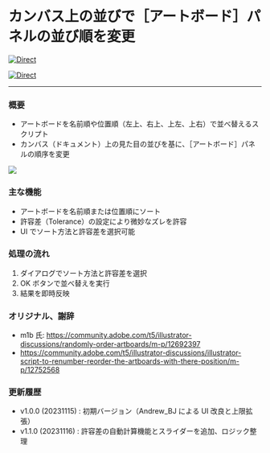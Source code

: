 # カンバス上の並びで［アートボード］パネルの並び順を変更

[![Direct](https://img.shields.io/badge/Direct%20Link-ReorderArtboardsByPosition.jsx-ffcc00.svg)](https://github.com/swwwitch/illustrator-scripts/blob/master/jsx/ReorderArtboardsByPosition.jsx)

[![Direct](https://img.shields.io/badge/Back%20to%20home-All%20scripts-cccccc.svg)](https://github.com/swwwitch/illustrator-scripts/blob/master/README.md)

---

### 概要

- アートボードを名前順や位置順（左上、右上、上左、上右）で並べ替えるスクリプト
- カンバス（ドキュメント）上の見た目の並びを基に、［アートボード］パネルの順序を変更

![](https://www.dtp-transit.jp/images/ss-544-634-72-20250707-032437.png)

### 主な機能

- アートボードを名前順または位置順にソート
- 許容差（Tolerance）の設定により微妙なズレを許容
- UI でソート方法と許容差を選択可能

### 処理の流れ

1. ダイアログでソート方法と許容差を選択
2. OK ボタンで並べ替えを実行
3. 結果を即時反映

### オリジナル、謝辞

- m1b 氏: https://community.adobe.com/t5/illustrator-discussions/randomly-order-artboards/m-p/12692397
- https://community.adobe.com/t5/illustrator-discussions/illustrator-script-to-renumber-reorder-the-artboards-with-there-position/m-p/12752568

### 更新履歴

- v1.0.0 (20231115) : 初期バージョン（Andrew_BJ による UI 改良と上限拡張）
- v1.1.0 (20231116) : 許容差の自動計算機能とスライダーを追加、ロジック整理